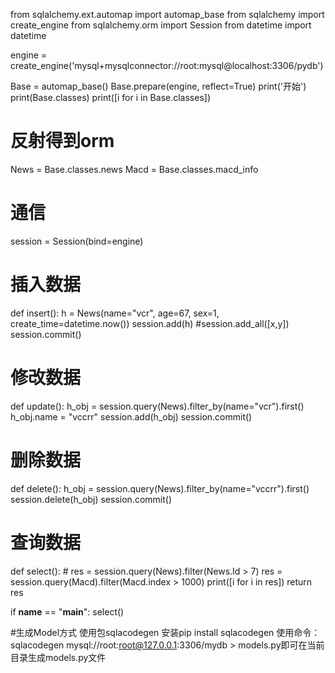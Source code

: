 from sqlalchemy.ext.automap import automap_base
from sqlalchemy import create_engine
from sqlalchemy.orm import Session
from datetime import datetime

engine = create_engine('mysql+mysqlconnector://root:mysql@localhost:3306/pydb')

Base = automap_base()
Base.prepare(engine, reflect=True)
print('开始')
print(Base.classes)
print([i for i in Base.classes])
# 反射得到orm
News = Base.classes.news
Macd = Base.classes.macd_info

# 通信
session = Session(bind=engine)


# 插入数据
def insert():
    h = News(name="vcr", age=67, sex=1, create_time=datetime.now())
    session.add(h)
    #session.add_all([x,y])
    session.commit()

# 修改数据
def update():
    h_obj = session.query(News).filter_by(name="vcr").first()
    h_obj.name = "vccrr"
    session.add(h_obj)
    session.commit()

# 删除数据
def delete():
    h_obj = session.query(News).filter_by(name="vccrr").first()
    session.delete(h_obj)
    session.commit()

# 查询数据
def select():
    # res = session.query(News).filter(News.Id > 7)
    res = session.query(Macd).filter(Macd.index > 1000)
    print([i for i in res])
    return res


if __name__ == "__main__":
    select()
    
    
#生成Model方式
使用包sqlacodegen
安装pip install sqlacodegen
使用命令：sqlacodegen mysql://root:root@127.0.0.1:3306/mydb > models.py即可在当前目录生成models.py文件 
